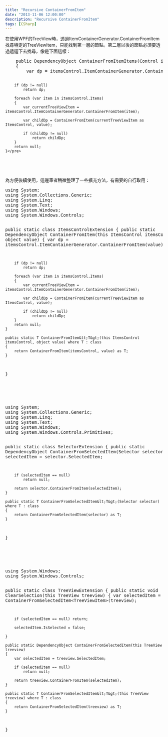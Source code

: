 ```yaml
---
title: "Recursive ContainerFromItem"
date: "2013-11-06 12:00:00"
description: "Recursive ContainerFromItem"
tags: [CSharp]
---
```


<p>
	在使用WPF的TreeView時，透過ItemContainerGenerator.ContainerFromItem找尋特定的TreeViewItem，只能找到第一層的節點。第二層以後的節點必須要透過遞迴下去找尋，像是下面這樣：</p>
<div class="wlWriterSmartContent" id="scid:812469c5-0cb0-4c63-8c15-c81123a09de7:5293f949-6f44-4528-9c8c-9ba443ed5b3b" style="float: none; padding-bottom: 0px; padding-top: 0px; padding-left: 0px; margin: 0px; display: inline; padding-right: 0px">
	<pre class="c#" name="code">
	public DependencyObject ContainerFromItemItems(Control itemsControl, object value)
	{
		var dp = itemsControl.ItemContainerGenerator.ContainerFromItem(value);

		if (dp != null)
			return dp;

		foreach (var item in itemsControl.Items)
		{
			var currentTreeViewItem = itemsControl.ItemContainerGenerator.ContainerFromItem(item);

			var childDp = ContainerFromItem(currentTreeViewItem as ItemsControl, value);

			if (childDp != null)
				return childDp;
		}
		return null;
	}</pre>
</div>
<p>
	 </p>
<p>
	為方便後續使用，這邊筆者稍微整理了一些擴充方法，有需要的自行取用：</p>
<div class="wlWriterSmartContent" id="scid:812469c5-0cb0-4c63-8c15-c81123a09de7:49b200e1-fdd7-44e4-beed-1a63e3a38ffd" style="float: none; padding-bottom: 0px; padding-top: 0px; padding-left: 0px; margin: 0px; display: inline; padding-right: 0px">
	<pre class="c#" name="code">
using System;
using System.Collections.Generic;
using System.Linq;
using System.Text;
using System.Windows;
using System.Windows.Controls;

public static class ItemsControlExtension
{
	public static DependencyObject ContainerFromItem(this ItemsControl itemsControl, object value)
	{
		var dp = itemsControl.ItemContainerGenerator.ContainerFromItem(value);

		if (dp != null)
			return dp;

		foreach (var item in itemsControl.Items)
		{
			var currentTreeViewItem = itemsControl.ItemContainerGenerator.ContainerFromItem(item);

			var childDp = ContainerFromItem(currentTreeViewItem as ItemsControl, value);

			if (childDp != null)
				return childDp;
		}
		return null;
	}

	public static T ContainerFromItem&lt;T&gt;(this ItemsControl itemsControl, object value) where T : class
	{
		return ContainerFromItem(itemsControl, value) as T;
	}
}
</pre>
</div>
<p>
	 </p>
<p>
	 </p>
<div class="wlWriterSmartContent" id="scid:812469c5-0cb0-4c63-8c15-c81123a09de7:4e91d9d1-d7af-4888-bad7-02314a9179d8" style="float: none; padding-bottom: 0px; padding-top: 0px; padding-left: 0px; margin: 0px; display: inline; padding-right: 0px">
	<pre class="c#" name="code">
using System;
using System.Collections.Generic;
using System.Linq;
using System.Text;
using System.Windows;
using System.Windows.Controls.Primitives;

public static class SelectorExtension
{
	public static DependencyObject ContainerFromSelectedItem(Selector selector)
	{
		var selectedItem = selector.SelectedItem;

		if (selectedItem == null)
			return null;

		return selector.ContainerFromItem(selectedItem);
	}

	public static T ContainerFromSelectedItem&lt;T&gt;(Selector selector) where T : class
	{
		return ContainerFromSelectedItem(selector) as T;
	}
}
</pre>
</div>
<p>
	 </p>
<p>
	 </p>
<div class="wlWriterSmartContent" id="scid:812469c5-0cb0-4c63-8c15-c81123a09de7:9665e99b-2798-4db6-b3fd-a6c3c178c9e6" style="float: none; padding-bottom: 0px; padding-top: 0px; padding-left: 0px; margin: 0px; display: inline; padding-right: 0px">
	<pre class="c#" name="code">
using System.Windows;
using System.Windows.Controls;

public static class TreeViewExtension
{
	public static void ClearSelection(this TreeView treeview)
	{
		var selectedItem = ContainerFromSelectedItem&lt;TreeViewItem&gt;(treeview);

		if (selectedItem == null) return;

		selectedItem.IsSelected = false;

	}

	public static DependencyObject ContainerFromSelectedItem(this TreeView treeview)
	{
		var selectedItem = treeview.SelectedItem;

		if (selectedItem == null)
			return null;

		return treeview.ContainerFromItem(selectedItem);
	}

	public static T ContainerFromSelectedItem&lt;T&gt;(this TreeView treeview) where T : class
	{
		return ContainerFromSelectedItem(treeview) as T;
	}
}</pre>
</div>
<p>
	 </p>
